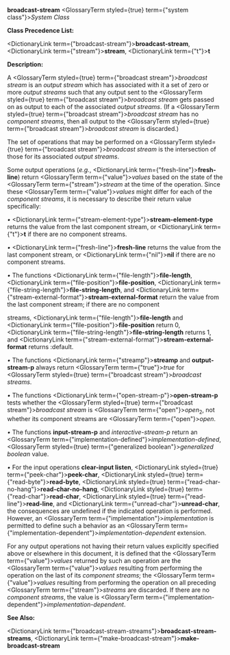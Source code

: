 **broadcast-stream** <GlossaryTerm styled={true} term={"system class"}><i>System Class</i></GlossaryTerm> 



**Class Precedence List:** 



<DictionaryLink  term={"broadcast-stream"}><b>broadcast-stream</b></DictionaryLink>, <DictionaryLink  term={"stream"}><b>stream</b></DictionaryLink>, <DictionaryLink  term={"t"}><b>t</b></DictionaryLink> 



**Description:** 



A <GlossaryTerm styled={true} term={"broadcast stream"}><i>broadcast stream</i></GlossaryTerm> is an *output stream* which has associated with it a set of zero or more *output streams* such that any output sent to the <GlossaryTerm styled={true} term={"broadcast stream"}><i>broadcast stream</i></GlossaryTerm> gets passed on as output to each of the associated *output streams*. (If a <GlossaryTerm styled={true} term={"broadcast stream"}><i>broadcast stream</i></GlossaryTerm> has no *component streams*, then all output to the <GlossaryTerm styled={true} term={"broadcast stream"}><i>broadcast stream</i></GlossaryTerm> is discarded.) 



The set of operations that may be performed on a <GlossaryTerm styled={true} term={"broadcast stream"}><i>broadcast stream</i></GlossaryTerm> is the intersection of those for its associated *output streams*. 



Some output operations (*e.g.*, <DictionaryLink  term={"fresh-line"}><b>fresh-line</b></DictionaryLink>) return <GlossaryTerm  term={"value"}><i>values</i></GlossaryTerm> based on the state of the <GlossaryTerm  term={"stream"}><i>stream</i></GlossaryTerm> at the time of the operation. Since these <GlossaryTerm  term={"value"}><i>values</i></GlossaryTerm> might differ for each of the *component streams*, it is necessary to describe their return value specifically: 



*•* <DictionaryLink  term={"stream-element-type"}><b>stream-element-type</b></DictionaryLink> returns the value from the last component stream, or <DictionaryLink  term={"t"}><b>t</b></DictionaryLink> if there are no component streams. 



*•* <DictionaryLink  term={"fresh-line"}><b>fresh-line</b></DictionaryLink> returns the value from the last component stream, or <DictionaryLink  term={"nil"}><b>nil</b></DictionaryLink> if there are no component streams. 







 



 



*•* The functions <DictionaryLink  term={"file-length"}><b>file-length</b></DictionaryLink>, <DictionaryLink  term={"file-position"}><b>file-position</b></DictionaryLink>, <DictionaryLink  term={"file-string-length"}><b>file-string-length</b></DictionaryLink>, and <DictionaryLink  term={"stream-external-format"}><b>stream-external-format</b></DictionaryLink> return the value from the last component stream; if there are no component 



streams, <DictionaryLink  term={"file-length"}><b>file-length</b></DictionaryLink> and <DictionaryLink  term={"file-position"}><b>file-position</b></DictionaryLink> return 0, <DictionaryLink  term={"file-string-length"}><b>file-string-length</b></DictionaryLink> returns 1, and <DictionaryLink  term={"stream-external-format"}><b>stream-external-format</b></DictionaryLink> returns :default. 



*•* The functions <DictionaryLink  term={"streamp"}><b>streamp</b></DictionaryLink> and **output-stream-p** always return <GlossaryTerm  term={"true"}><i>true</i></GlossaryTerm> for <GlossaryTerm styled={true} term={"broadcast stream"}><i>broadcast streams</i></GlossaryTerm>. 



*•* The functions <DictionaryLink  term={"open-stream-p"}><b>open-stream-p</b></DictionaryLink> tests whether the <GlossaryTerm styled={true} term={"broadcast stream"}><i>broadcast stream</i></GlossaryTerm> is <GlossaryTerm  term={"open"}><i>open</i></GlossaryTerm><sub>2</sub>, not whether its component streams are <GlossaryTerm  term={"open"}><i>open</i></GlossaryTerm>. 



*•* The functions **input-stream-p** and *interactive-stream-p* return an <GlossaryTerm  term={"implementation-defined"}><i>implementation-defined</i></GlossaryTerm>, <GlossaryTerm styled={true} term={"generalized boolean"}><i>generalized boolean</i></GlossaryTerm> value. 



*•* For the input operations **clear-input listen**, <DictionaryLink styled={true} term={"peek-char"}><b>peek-char</b></DictionaryLink>, <DictionaryLink styled={true} term={"read-byte"}><b>read-byte</b></DictionaryLink>, <DictionaryLink styled={true} term={"read-char-no-hang"}><b>read-char-no-hang</b></DictionaryLink>, <DictionaryLink styled={true} term={"read-char"}><b>read-char</b></DictionaryLink>, <DictionaryLink styled={true} term={"read-line"}><b>read-line</b></DictionaryLink>, and <DictionaryLink  term={"unread-char"}><b>unread-char</b></DictionaryLink>, the consequences are undefined if the indicated operation is performed. However, an <GlossaryTerm  term={"implementation"}><i>implementation</i></GlossaryTerm> is permitted to define such a behavior as an <GlossaryTerm  term={"implementation-dependent"}><i>implementation-dependent</i></GlossaryTerm> extension. 



For any output operations not having their return values explicitly specified above or elsewhere in this document, it is defined that the <GlossaryTerm  term={"value"}><i>values</i></GlossaryTerm> returned by such an operation are the <GlossaryTerm  term={"value"}><i>values</i></GlossaryTerm> resulting from performing the operation on the last of its *component streams*; the <GlossaryTerm  term={"value"}><i>values</i></GlossaryTerm> resulting from performing the operation on all preceding <GlossaryTerm  term={"stream"}><i>streams</i></GlossaryTerm> are discarded. If there are no *component streams*, the value is <GlossaryTerm  term={"implementation-dependent"}><i>implementation-dependent</i></GlossaryTerm>. 



**See Also:** 



<DictionaryLink  term={"broadcast-stream-streams"}><b>broadcast-stream-streams</b></DictionaryLink>, <DictionaryLink  term={"make-broadcast-stream"}><b>make-broadcast-stream</b></DictionaryLink> 



